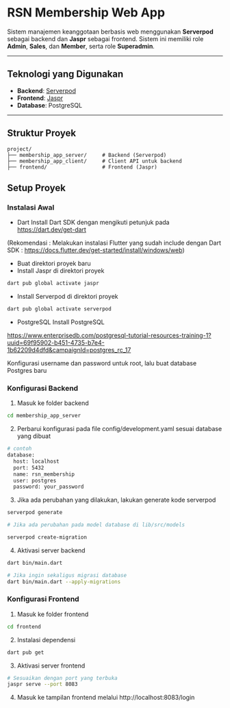 # RSN Membership Web App

Sistem manajemen keanggotaan berbasis web menggunakan **Serverpod** sebagai backend dan **Jaspr** sebagai frontend. Sistem ini memiliki role **Admin**, **Sales**, dan **Member**, serta role **Superadmin**.

---

## Teknologi yang Digunakan
- **Backend**: [Serverpod](https://serverpod.dev)
- **Frontend**: [Jaspr](https://jaspr.dev)
- **Database**: PostgreSQL

---

## Struktur Proyek

```plaintext
project/
├── membership_app_server/     # Backend (Serverpod)
├── membership_app_client/     # Client API untuk backend
├── frontend/                  # Frontend (Jaspr)
```

## Setup Proyek
### Instalasi Awal
- Dart
Install Dart SDK dengan mengikuti petunjuk pada https://dart.dev/get-dart

(Rekomendasi : Melakukan instalasi Flutter yang sudah include dengan Dart SDK : https://docs.flutter.dev/get-started/install/windows/web)
- Buat direktori proyek baru
- Install Jaspr di direktori proyek
```bash
dart pub global activate jaspr
```
- Install Serverpod di direktori proyek
```bash
dart pub global activate serverpod
```
- PostgreSQL
Install PostgreSQL

https://www.enterprisedb.com/postgresql-tutorial-resources-training-1?uuid=69f95902-b451-4735-b7e4-1b62209d4dfd&campaignId=postgres_rc_17

Konfigurasi username dan password untuk root, lalu buat database Postgres baru 

### Konfigurasi Backend
1. Masuk ke folder backend
```bash
cd membership_app_server
```
2. Perbarui konfigurasi pada file config/development.yaml sesuai database yang dibuat 
```bash
# contoh
database:
  host: localhost
  port: 5432
  name: rsn_membership
  user: postgres
  password: your_password
```
3. Jika ada perubahan yang dilakukan, lakukan generate kode serverpod
```bash
serverpod generate
```
```bash
# Jika ada perubahan pada model database di lib/src/models

serverpod create-migration 
```
4. Aktivasi server backend
```bash
dart bin/main.dart
```
```bash
# Jika ingin sekaligus migrasi database
dart bin/main.dart --apply-migrations
```
### Konfigurasi Frontend
1. Masuk ke folder frontend
```bash
cd frontend
```
2. Instalasi dependensi
```bash
dart pub get
```
3. Aktivasi server frontend
```bash
# Sesuaikan dengan port yang terbuka
jaspr serve --port 8083
```
4. Masuk ke tampilan frontend melalui http://localhost:8083/login


